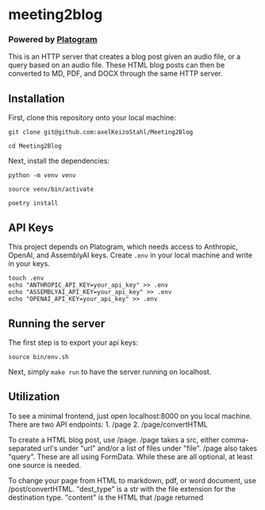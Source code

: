 # meeting2blog
### Powered by [Platogram](https://github.com/code-anyway/platogram)

This is an HTTP server that creates a blog post given an audio file, or a query based on an audio file.
These HTML blog posts can then be converted to MD, PDF, and DOCX through the same HTTP server.

## Installation
First, clone this repository onto your local machine:

    git clone git@github.com:axelKeizoStahl/Meeting2Blog

    cd Meeting2Blog
Next, install the dependencies:

    python -m venv venv

    source venv/bin/activate

    poetry install


## API Keys
This project depends on Platogram, which needs access to Anthropic, OpenAI, and AssemblyAI keys.
Create `.env` in your local machine and write in your keys.

    
    touch .env
    echo "ANTHROPIC_API_KEY=your_api_key" >> .env
    echo "ASSEMBLYAI_API_KEY=your_api_key" >> .env
    echo "OPENAI_API_KEY=your_api_key" >> .env
    


## Running the server
The first step is to export your api keys:

    source bin/env.sh

Next, simply `make run` to have the server running on localhost.

## Utilization
To see a minimal frontend, just open localhost:8000 on you local machine.
There are two API endpoints:
    1. /page
    2. /page/convertHTML

To create a HTML blog post, use /page.
    /page takes a src, either comma-separated url's under "url" and/or a list of files under "file".
    /page also takes "query".
These are all using FormData. While these are all optional, at least one source is needed.

To change your page from HTML to markdown, pdf, or word document, use /post/convertHTML.
    "dest_type" is a str with the file extension for the destination type.
    "content" is the HTML that /page returned
